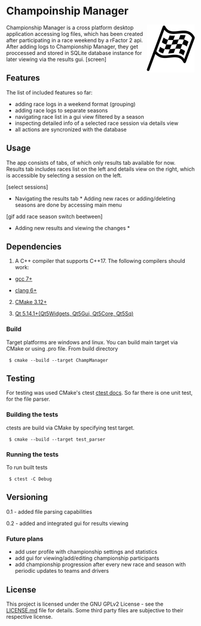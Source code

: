 # Champoinship Manager
<img align=right src="rsc/better_icon.png" width='128' alt='Icon'>

Championship Manager is a cross platform desktop application accessing log files, which has been created after participating in a race weekend by a rFactor 2 api.
After adding logs to Championship Manager, they get proccessed and stored in SQLite database instance for later viewing via the results gui.
[screen]
## Features
The list of included features so far:
 * adding race logs in a weekend format (grouping)
 * adding race logs to separate seasons
 * navigating race list in a gui view filtered by a season
 * inspecting detailed info of a selected race session via details view
 * all actions are syncronized with the database
## Usage
The app consists of tabs, of which only results tab available for now.
Results tab includes races list on the left and details view on the right, which is accessible by selecting a session on the left.

[select sessions]
* Navigating the results tab * 
Adding new races or adding/deleting seasons are done by accessing main menu 

[gif add race season switch beetween]
* Adding new results and viewing the changes *
## Dependencies
1. A C++ compiler that supports C++17.
The following compilers should work:

  * [gcc 7+](https://gcc.gnu.org/)

  * [clang 6+](https://clang.llvm.org/)

2. [CMake 3.12+](https://cmake.org/)

3. [Qt 5.14.1+(Qt5Widgets, Qt5Gui, Qt5Core, Qt5Sq)](https://www.qt.io/)

### Build
Target platforms are windows and linux. You can build main target via CMake or using .pro file.
From build directory
```
 $ cmake --build --target ChampManager
```

## Testing
For testing was used CMake's ctest [ctest docs](https://cmake.org/cmake/help/latest/manual/ctest.1.html). So far there is one unit test, for the file parser.
### Building the tests
ctests are build via CMake by specifying test target.
```
 $ cmake --build --target test_parser
```

### Running the tests
To run built tests
```
 $ ctest -C Debug
```

## Versioning

0.1 - added file parsing capabilities

0.2 - added and integrated gui for results viewing

### Future plans

 * add user profile with championship settings and statistics
 * add gui for viewing/add/editing championship participants
 * add championship progression after every new race and season with periodic updates to teams and drivers

## License

This project is licensed under the GNU GPLv2 License - see the [LICENSE.md](LICENSE.md) file for details.
Some third party files are subjective to their respective license.
